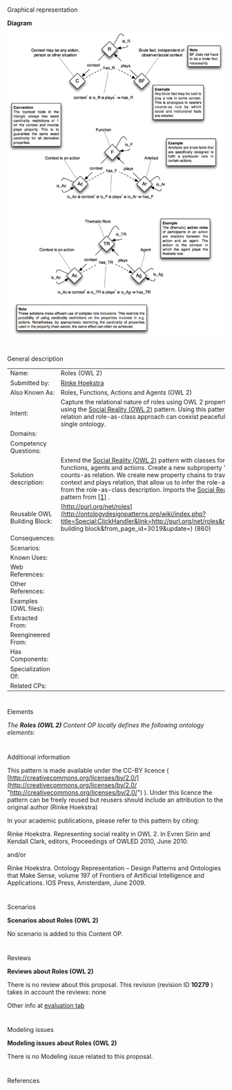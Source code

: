 # 

 Graphical representation



__Diagram__ 





[![Image:Role.png](images/5/59/Role.png)](../Image/Role.png "Image:Role.png")





# 

 General description




|  |  |
| --- | --- |
|  Name:  |  Roles (OWL 2)  |
|  Submitted by:  | [Rinke Hoekstra](http://ontologydesignpatterns.org/wiki/index.php?title=User:Rinke_Hoekstra&action=edit&redlink=1 "User:Rinke Hoekstra (not yet written)")  |
|  Also Known As:  |  Roles, Functions, Actions and Agents (OWL 2)  |
|  Intent:  |  Capture the relational nature of roles using OWL 2 property chains, using the [Social Reality (OWL 2)](http://ontologydesignpatterns.org/wiki/index.php?title=Community:Social_Reality_%28OWL_2%29&action=edit&redlink=1 "Community:Social Reality (OWL 2) (not yet written)")  pattern. Using this pattern the role-as-relation and role-as-class approach can coexist peacefully inside a single ontology.  |
|  Domains:  |  |
|  Competency Questions:  |  |
|  Solution description:  |  Extend the [Social Reality (OWL 2)](http://ontologydesignpatterns.org/wiki/index.php?title=Community:Social_Reality_%28OWL_2%29&action=edit&redlink=1 "Community:Social Reality (OWL 2) (not yet written)")  pattern with classes for roles, functions, agents and actions. Create a new subproperty "plays" for the counts-as relation. We create new property chains to traverse the context and plays relation, that allow us to infer the role-as-relation from the role-as-class description.  Imports the [Social Reality (OWL 2)](http://ontologydesignpatterns.org/wiki/index.php?title=Community:Social_Reality_%28OWL_2%29&action=edit&redlink=1 "Community:Social Reality (OWL 2) (not yet written)")  pattern from [[1]](http://purl.org/net/social-reality "http://purl.org/net/social-reality")  .  |
|  Reusable OWL Building Block:  | [http://purl.org/net/roles](http://ontologydesignpatterns.org/wiki/index.php?title=Special:ClickHandler&link=http://purl.org/net/roles&message=OWL building block&from_page_id=3019&update=)  (860)  |
|  Consequences:  |  |
|  Scenarios:  |  |
|  Known Uses:  |  |
|  Web References:  |  |
|  Other References:  |  |
|  Examples (OWL files):  |  |
|  Extracted From:  |  |
|  Reengineered From:  |  |
|  Has Components:  |  |
|  Specialization Of:  |  |
|  Related CPs:  |  |



  





# 

 Elements



_The
 __Roles (OWL 2)__ 
 Content OP locally defines the following ontology elements:_ 




# 

 Additional information



 This pattern is made available under the CC-BY licence (
 [http://creativecommons.org/licenses/by/2.0/](http://creativecommons.org/licenses/by/2.0/ "http://creativecommons.org/licenses/by/2.0/") 
 ). Under this licence the pattern can be freely reused but reusers should include an attribution to the original author (Rinke Hoekstra)
 



 In your academic publications, please refer to this pattern by citing:
 



 Rinke Hoekstra. Representing social reality in OWL 2. In Evren Sirin and Kendall Clark, editors, Proceedings of OWLED 2010, June 2010.
 



 and/or
 



 Rinke Hoekstra. Ontology Representation – Design Patterns and Ontologies that Make Sense, volume 197 of Frontiers of Artificial Intelligence and Applications. IOS Press, Amsterdam, June 2009.
 



  





# 

 Scenarios




__Scenarios about Roles (OWL 2)__ 


 No scenario is added to this Content OP.
 




# 

 Reviews




__Reviews about Roles (OWL 2)__ 


 There is no review about this proposal.
This revision (revision ID
 __10279__ 
 ) takes in account the reviews: none
 



 Other info at
 [evaluation tab](http://ontologydesignpatterns.org/wiki/index.php?title=Submissions:Roles_%28OWL_2%29&action=evaluation "http://ontologydesignpatterns.org/wiki/index.php?title=Submissions:Roles_%28OWL_2%29&action=evaluation") 





  





# 

 Modeling issues




__Modeling issues about Roles (OWL 2)__ 


 There is no Modeling issue related to this proposal.
 




  





# 

 References